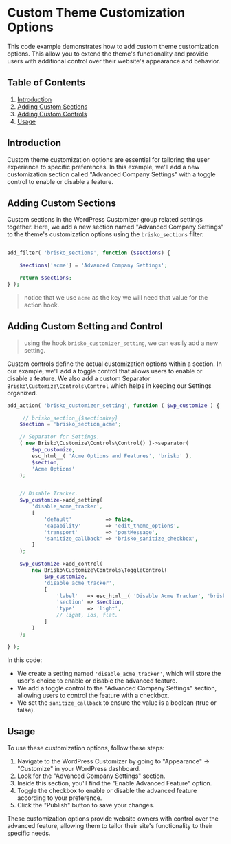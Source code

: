 # Custom Theme Customization Options

This code example demonstrates how to add custom theme customization options. 
This allow you to extend the theme's functionality and provide users with additional control over their website's appearance and behavior.

## Table of Contents

1. [Introduction](#introduction)
2. [Adding Custom Sections](#adding-custom-sections)
3. [Adding Custom Controls](#adding-custom-controls)
4. [Usage](#usage)

## Introduction

Custom theme customization options are essential for tailoring the user experience to specific preferences. In this example, we'll add a new customization section called "Advanced Company Settings" with a toggle control to enable or disable a feature.

## Adding Custom Sections

Custom sections in the WordPress Customizer group related settings together. 
Here, we add a new section named "Advanced Company Settings" to the theme's customization options using the `brisko_sections` filter.

```php

add_filter( 'brisko_sections', function ($sections) {

	$sections['acme'] = 'Advanced Company Settings';

	return $sections;
} );

```

> notice that we use `acme` as the key we will need that value for the action hook.

## Adding Custom Setting and Control
> using the hook `brisko_customizer_setting`, we can easily add a new setting.

Custom controls define the actual customization options within a section. 
In our example, we'll add a toggle control that allows users to enable or disable a feature.
We also add a custom Separator `Brisko\Customize\Controls\Control` which helps in keeping our Settings organized.

```php
add_action( 'brisko_customizer_setting', function ( $wp_customize ) {

     // brisko_section_{$sectionkey}
	$section = 'brisko_section_acme';

	// Separator for Settings.
	( new Brisko\Customize\Controls\Control() )->separator(
		$wp_customize,
		esc_html__( 'Acme Options and Features', 'brisko' ),
		$section,
		'Acme Options'
	);


	// Disable Tracker.
	$wp_customize->add_setting(
		'disable_acme_tracker',
		[
			'default'           => false,
			'capability'        => 'edit_theme_options',
			'transport'         => 'postMessage',
			'sanitize_callback' => 'brisko_sanitize_checkbox',
		]
	);

	$wp_customize->add_control(
		new Brisko\Customize\Controls\ToggleControl(
			$wp_customize,
			'disable_acme_tracker',
			[
				'label'   => esc_html__( 'Disable Acme Tracker', 'brisko-elements' ),
				'section' => $section,
				'type'    => 'light',
				// light, ios, flat.
			]
		)
	);

} );
```

In this code:

- We create a setting named `'disable_acme_tracker'`, which will store the user's choice to enable or disable the advanced feature.
- We add a toggle control to the "Advanced Company Settings" section, allowing users to control the feature with a checkbox.
- We set the `sanitize_callback` to ensure the value is a boolean (true or false).

## Usage

To use these customization options, follow these steps:

1. Navigate to the WordPress Customizer by going to "Appearance" -> "Customize" in your WordPress dashboard.
2. Look for the "Advanced Company Settings" section.
3. Inside this section, you'll find the "Enable Advanced Feature" option.
4. Toggle the checkbox to enable or disable the advanced feature according to your preference.
5. Click the "Publish" button to save your changes.

These customization options provide website owners with control over the advanced feature, allowing them to tailor their site's functionality to their specific needs.
